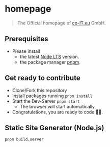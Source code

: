 # homepage

> The Official homepage of [co-IT.eu](https://co-IT.eu) GmbH.

## Prerequisites

- Please install
  - the latest [Node LTS](https://nodejs.org) version.
  - the package manager [pnpm](https://pnpm.io/installation#using-npm).

## Get ready to contribute

- Clone/Fork this repository
- Install packages running `pnpm install`
- Start the Dev-Server `pnpm start`
  - The browser will start automatically
- Congratulations, you are ready to code 👩‍💻.

## Static Site Generator (Node.js)

```
pnpm build.server
```
